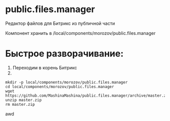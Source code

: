 # public.files.manager
Редактор файлов для Битрикс из публичной части

Компонент хранить в /local/components/morozov/public.files.manager

# Быстрое разворачивание:
1. Переходим в корень Битрикс
2. 
```
mkdir -p local/components/morozov/public.files.manager
cd local/components/morozov/public.files.manager
wget https://github.com/MashinaMashina/public.files.manager/archive/master.zip
unzip master.zip
rm master.zip
```
awd
